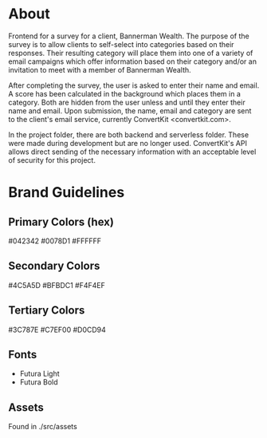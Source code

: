 # About
Frontend for a survey for a client, Bannerman Wealth.  The purpose of the survey is to allow clients to self-select into categories based on their responses.  Their resulting category will place them into one of a variety of email campaigns which offer information based on their category and/or an invitation to meet with a member of Bannerman Wealth.

After completing the survey, the user is asked to enter their name and email.  A score has been calculated in the background which places them in a category.  Both are hidden from the user unless and until they enter their name and email.  Upon submission, the name, email and category are sent to the client's email service, currently ConvertKit <convertkit.com>.

In the project folder, there are both backend and serverless folder.  These were made during development but are no longer used.  ConvertKit's API allows direct sending of the necessary information with an acceptable level of security for this project.


# Brand Guidelines

## Primary Colors (hex)
#042342
#0078D1
#FFFFFF

## Secondary Colors
#4C5A5D
#BFBDC1
#F4F4EF

## Tertiary Colors
#3C787E
#C7EF00
#D0CD94

## Fonts
- Futura Light
- Futura Bold

## Assets
Found in ./src/assets